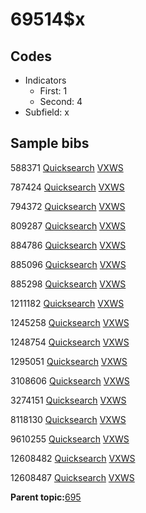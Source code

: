 # 69514$x

## Codes

-   Indicators
    -   First: 1
    -   Second: 4
-   Subfield: x

## Sample bibs

588371 [Quicksearch](https://search.library.yale.edu/catalog/588371) [VXWS](http://prodorbis.library.yale.edu:7014/vxws/GetHoldingsService?bibId=588371)

787424 [Quicksearch](https://search.library.yale.edu/catalog/787424) [VXWS](http://prodorbis.library.yale.edu:7014/vxws/GetHoldingsService?bibId=787424)

794372 [Quicksearch](https://search.library.yale.edu/catalog/794372) [VXWS](http://prodorbis.library.yale.edu:7014/vxws/GetHoldingsService?bibId=794372)

809287 [Quicksearch](https://search.library.yale.edu/catalog/809287) [VXWS](http://prodorbis.library.yale.edu:7014/vxws/GetHoldingsService?bibId=809287)

884786 [Quicksearch](https://search.library.yale.edu/catalog/884786) [VXWS](http://prodorbis.library.yale.edu:7014/vxws/GetHoldingsService?bibId=884786)

885096 [Quicksearch](https://search.library.yale.edu/catalog/885096) [VXWS](http://prodorbis.library.yale.edu:7014/vxws/GetHoldingsService?bibId=885096)

885298 [Quicksearch](https://search.library.yale.edu/catalog/885298) [VXWS](http://prodorbis.library.yale.edu:7014/vxws/GetHoldingsService?bibId=885298)

1211182 [Quicksearch](https://search.library.yale.edu/catalog/1211182) [VXWS](http://prodorbis.library.yale.edu:7014/vxws/GetHoldingsService?bibId=1211182)

1245258 [Quicksearch](https://search.library.yale.edu/catalog/1245258) [VXWS](http://prodorbis.library.yale.edu:7014/vxws/GetHoldingsService?bibId=1245258)

1248754 [Quicksearch](https://search.library.yale.edu/catalog/1248754) [VXWS](http://prodorbis.library.yale.edu:7014/vxws/GetHoldingsService?bibId=1248754)

1295051 [Quicksearch](https://search.library.yale.edu/catalog/1295051) [VXWS](http://prodorbis.library.yale.edu:7014/vxws/GetHoldingsService?bibId=1295051)

3108606 [Quicksearch](https://search.library.yale.edu/catalog/3108606) [VXWS](http://prodorbis.library.yale.edu:7014/vxws/GetHoldingsService?bibId=3108606)

3274151 [Quicksearch](https://search.library.yale.edu/catalog/3274151) [VXWS](http://prodorbis.library.yale.edu:7014/vxws/GetHoldingsService?bibId=3274151)

8118130 [Quicksearch](https://search.library.yale.edu/catalog/8118130) [VXWS](http://prodorbis.library.yale.edu:7014/vxws/GetHoldingsService?bibId=8118130)

9610255 [Quicksearch](https://search.library.yale.edu/catalog/9610255) [VXWS](http://prodorbis.library.yale.edu:7014/vxws/GetHoldingsService?bibId=9610255)

12608482 [Quicksearch](https://search.library.yale.edu/catalog/12608482) [VXWS](http://prodorbis.library.yale.edu:7014/vxws/GetHoldingsService?bibId=12608482)

12608487 [Quicksearch](https://search.library.yale.edu/catalog/12608487) [VXWS](http://prodorbis.library.yale.edu:7014/vxws/GetHoldingsService?bibId=12608487)

**Parent topic:**[695](../../tags/695/695.md)

